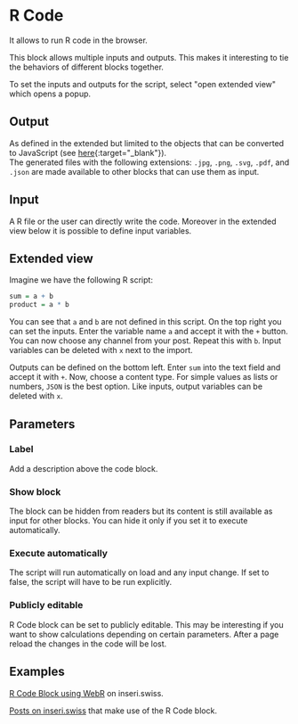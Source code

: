# R Code

It allows to run R code in the browser.

This block allows multiple inputs and outputs. This makes it interesting to tie the behaviors of different blocks together.

To set the inputs and outputs for the script, select "open extended view" which opens a popup.

## Output

As defined in the extended but limited to the objects that can be converted to JavaScript (see [here](https://docs.r-wasm.org/webr/latest/convert-r-to-js.html){:target="\_blank"}).</br>
The generated files with the following extensions: `.jpg`, `.png`, `.svg`, `.pdf`, and `.json` are made available to other blocks that can use them as input.

## Input

A R file or the user can directly write the code.
Moreover in the extended view below it is possible to define input variables.

## Extended view

Imagine we have the following R script:

```R
sum = a + b
product = a * b
```

You can see that `a` and `b` are not defined in this script.
On the top right you can set the inputs. Enter the variable name `a` and accept it with the `+` button. You can now choose any channel from your post. Repeat this with `b`. Input variables can be deleted with `x` next to the import.

Outputs can be defined on the bottom left. Enter `sum` into the text field and accept it with `+`. Now, choose a content type. For simple values as lists or numbers, `JSON` is the best option.
Like inputs, output variables can be deleted with `x`.

## Parameters

### Label

Add a description above the code block.

### Show block

The block can be hidden from readers but its content is still available as input for other blocks. You can hide it only if you set it to execute automatically.

### Execute automatically

The script will run automatically on load and any input change. If set to false, the script will have to be run explicitly.

### Publicly editable

R Code block can be set to publicly editable. This may be interesting if you want to show calculations depending on certain parameters.
After a page reload the changes in the code will be lost.

<!-- ## How To

- [R Packages](../how-to/r_packages.md)
- [Visualizations](../how-to/visualizations.md) -->

## Examples

[R Code Block using WebR](https://inseri.swiss/2024/08/r-code-block-using-webr) on inseri.swiss.

[Posts on inseri.swiss](https://inseri.swiss/tag/r-code/) that make use of the R Code block.
